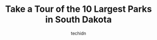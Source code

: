 ---
layout: ampstory
image: https://i0.wp.com/paketmu.com/wp-content/uploads/2023/06/bear-butte-state-park-0-in-south-dakota-1686372290.jpeg?resize=640,853
author: techidn
featured: false
description: Explore the diverse Park scene in South Dakota, home to an incredible selection of 10 establishments catering to every taste. Whether youre in search of iconic favorites or undiscovered tre
title: Take a Tour of the 10 Largest Parks in South Dakota
cover:
   title: Take a Tour of the 10 Largest Parks in South Dakota
   subtitle: RICKPATE
   background: https://paketmu.com/wp-content/uploads/2023/06/bear-butte-state-park-0-in-south-dakota-1686372290.jpeg

pages: 
 - layout: thirds
   top: <h1>#1 Mount Rushmore National Memorial</h1>
   bottom: "<p>We planned our visit to be there just before dark to see the memorial and then stay for the lighting ceremony. It was an amazing experience. The ceremony does a nice job </p>"
   background: https://paketmu.com/wp-content/uploads/2023/06/bear-butte-state-park-1-in-south-dakota-1686372291.jpeg
   backgroundblur: true
 - layout: thirds
   top: <h1>#2 Badlands National Park</h1>
   bottom: "<p>Absolutely beautiful! We drove the scenic route twice. Great park for all ages. You can see so much just from your car, super easy hikes on a boardwalk at several pullove</p>"
   background: https://paketmu.com/wp-content/uploads/2023/06/bear-butte-state-park-2-in-south-dakota-1686372291.jpeg
   cta:
      link: https://paketmu.com/take-a-tour-of-the-10-largest-parks-in-south-dakota/
      text: Take a Tour of the 10 Largest Parks in South Dakota
 - layout: thirds
   top: <h1>#3 Falls Park</h1>
   bottom: "<p>The park was really beautiful and well kept. We enjoyed climbing and exploring the various routes along the falls and watching the water.  Our visit was in the fall, so t</p>"
   background: https://paketmu.com/wp-content/uploads/2023/06/bear-butte-state-park-3-in-south-dakota-1686372292.jpeg
   cta:
      link: https://paketmu.com/take-a-tour-of-the-10-largest-parks-in-south-dakota/
      text: Take a Tour of the 10 Largest Parks in South Dakota
 - layout: thirds
   top: <h1>#4 Custer State Park</h1>
   bottom: "<p>South Dakota, United States</p>"
   background: https://images.unsplash.com/photo-1609083590460-7b8cc0ca65f8?ixlib=rb-4.0.3&ixid=MnwxMjA3fDB8MHxwaG90by1wYWdlfHx8fGVufDB8fHx8&auto=format&fit=crop&w=640&h=853&q=80
   cta:
      link: https://paketmu.com/take-a-tour-of-the-10-largest-parks-in-south-dakota/
      text: Take a Tour of the 10 Largest Parks in South Dakota
 - layout: thirds
   top: <h1>#5 Bear Country USA</h1>
   bottom: "<p>13820 US-16, Rapid City, SD 57702, United States</p>"
   background: https://images.unsplash.com/photo-1552083974-186346191183?ixlib=rb-4.0.3&ixid=MnwxMjA3fDB8MHxwaG90by1wYWdlfHx8fGVufDB8fHx8&auto=format&fit=crop&w=640&h=853&q=80
   cta:
      link: https://paketmu.com/take-a-tour-of-the-10-largest-parks-in-south-dakota/
      text: Take a Tour of the 10 Largest Parks in South Dakota
 - layout: thirds
   top: <h1>#6 Wind Cave National Park</h1>
   bottom: "<p>South Dakota, United States</p>"
   background: https://images.unsplash.com/photo-1509114397022-ed747cca3f65?ixlib=rb-4.0.3&ixid=MnwxMjA3fDB8MHxwaG90by1wYWdlfHx8fGVufDB8fHx8&auto=format&fit=crop&w=640&h=853&q=80
   cta:
      link: https://paketmu.com/take-a-tour-of-the-10-largest-parks-in-south-dakota/
      text: Take a Tour of the 10 Largest Parks in South Dakota
 - layout: thirds
   top: <h1>#7 Dinosaur Park</h1>
   bottom: "<p>940 Skyline Dr, Rapid City, SD 57701, United States</p>"
   background: https://images.unsplash.com/photo-1533735380053-eb8d0759b24a?ixlib=rb-4.0.3&ixid=MnwxMjA3fDB8MHxwaG90by1wYWdlfHx8fGVufDB8fHx8&auto=format&fit=crop&w=640&h=853&q=80
   cta:
      link: https://paketmu.com/take-a-tour-of-the-10-largest-parks-in-south-dakota/
      text: Take a Tour of the 10 Largest Parks in South Dakota
 - layout: thirds
   middle: Continue reading...
   background: https://images.unsplash.com/photo-1489648022186-8f49310909a0?ixlib=rb-4.0.3&ixid=MnwxMjA3fDB8MHxwaG90by1wYWdlfHx8fGVufDB8fHx8&auto=format&fit=crop&w=640&h=853&q=80
   cta:
      link: https://paketmu.com/take-a-tour-of-the-10-largest-parks-in-south-dakota/
      text: Take a Tour of the 10 Largest Parks in South Dakota
      
---